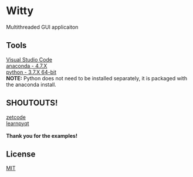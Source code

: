 # Witty
Multithreaded GUI applicaiton

## Tools
[Visual Studio Code](https://code.visualstudio.com/Download)</br>
[anaconda - 4.7.X](https://www.anaconda.com/distribution/)</br>
[python - 3.7.X 64-bit](https://www.python.org/downloads/)</br>
**NOTE:** Python does not need to be installed separately, it is packaged with the anaconda install.

## SHOUTOUTS!
[zetcode](http://zetcode.com/gui/pyqt5/menustoolbars/) </br>
[learnpyqt](https://www.learnpyqt.com/courses/start/actions-toolbars-menus/)</br></br>
**Thank you for the examples!**

## License
[MIT](https://choosealicense.com/licenses/mit/)
